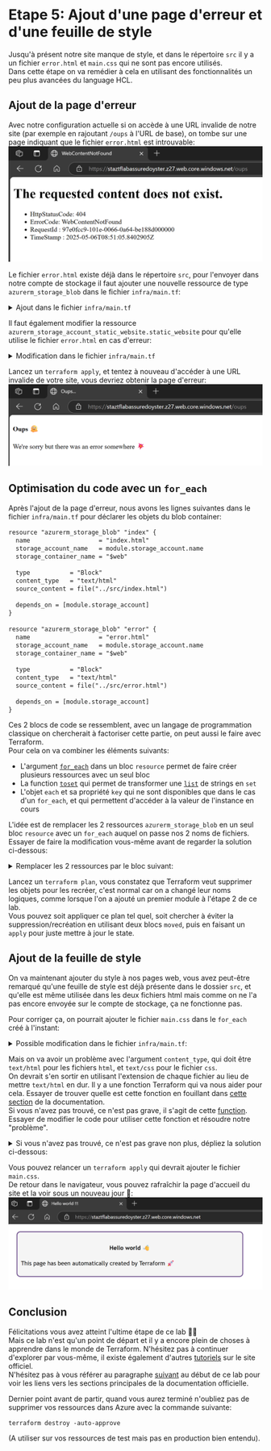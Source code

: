 # Etape 5: Ajout d'une page d'erreur et d'une feuille de style

Jusqu'à présent notre site manque de style, et dans le répertoire `src` il y a un fichier `error.html` et `main.css` qui ne sont pas encore utilisés.  
Dans cette étape on va remédier à cela en utilisant des fonctionnalités un peu plus avancées du language HCL.

## Ajout de la page d'erreur
Avec notre configuration actuelle si on accède à une URL invalide de notre site (par exemple en rajoutant `/oups` à l'URL de base), on tombe sur une page indiquant que le fichier `error.html` est introuvable:
![error.html not found](/docs/assets/step05-notFound.png)

Le fichier `error.html` existe déjà dans le répertoire `src`, pour l'envoyer dans notre compte de stockage il faut ajouter une nouvelle ressource de type `azurerm_storage_blob` dans le fichier `infra/main.tf`:
<details>
<summary>Ajout dans le fichier <code>infra/main.tf</code></summary>

```hcl
resource "azurerm_storage_blob" "error" {
  name                   = "error.html"
  storage_account_name   = module.storage_account.name
  storage_container_name = "$web"

  type           = "Block"
  content_type   = "text/html"
  source_content = file("../src/error.html")

  depends_on = [module.storage_account]
}
```
</details>

Il faut également modifier la ressource `azurerm_storage_account_static_website.static_website` pour qu'elle utilise le fichier `error.html` en cas d'erreur:
<details>
<summary>Modification dans le fichier <code>infra/main.tf</code></summary>

```hcl
resource "azurerm_storage_account_static_website" "static_website" {
  storage_account_id = module.storage_account.id
  index_document     = "index.html"
  error_404_document = "error.html"
}
```
</details>

Lancez un `terraform apply`, et tentez à nouveau d'accéder à une URL invalide de votre site, vous devriez obtenir la page d'erreur:
![Page d'erreur](/docs/assets/step05-errorPage.png)

## Optimisation du code avec un `for_each`
Après l'ajout de la page d'erreur, nous avons les lignes suivantes dans le fichier `infra/main.tf` pour déclarer les objets du blob container:
```hcl
resource "azurerm_storage_blob" "index" {
  name                   = "index.html"
  storage_account_name   = module.storage_account.name
  storage_container_name = "$web"

  type           = "Block"
  content_type   = "text/html"
  source_content = file("../src/index.html")

  depends_on = [module.storage_account]
}

resource "azurerm_storage_blob" "error" {
  name                   = "error.html"
  storage_account_name   = module.storage_account.name
  storage_container_name = "$web"

  type           = "Block"
  content_type   = "text/html"
  source_content = file("../src/error.html")

  depends_on = [module.storage_account]
}
```
Ces 2 blocs de code se ressemblent, avec un langage de programmation classique on chercherait à factoriser cette partie, on peut aussi le faire avec Terraform.  
Pour cela on va combiner les éléments suivants:
- L'argument [`for_each`](https://developer.hashicorp.com/terraform/language/meta-arguments/for_each) dans un bloc `resource` permet de faire créer plusieurs ressources avec un seul bloc
- La function [`toset`](https://developer.hashicorp.com/terraform/language/functions/toset) qui permet de transformer une [`list`](https://developer.hashicorp.com/terraform/language/expressions/types#lists-tuples) de strings en `set`
- L'objet `each` et sa propriété `key` qui ne sont disponibles que dans le cas d'un `for_each`, et qui permettent d'accéder à la valeur de l'instance en cours

L'idée est de remplacer les 2 ressources `azurerm_storage_blob` en un seul bloc `resource` avec un `for_each` auquel on passe nos 2 noms de fichiers.  
Essayer de faire la modification vous-même avant de regarder la solution ci-dessous:
<details>
<summary>Remplacer les 2 ressources par le bloc suivant:</summary>

```hcl
resource "azurerm_storage_blob" "files" {
  for_each = toset(["index.html", "error.html"])

  name                   = each.key
  storage_account_name   = module.storage_account.name
  storage_container_name = "$web"

  type           = "Block"
  content_type   = "text/html"
  source_content = file("../src/${each.key}")

  depends_on = [module.storage_account]
}
```
</details>

Lancez un `terraform plan`, vous constatez que Terraform veut supprimer les objets pour les recréer, c'est normal car on a changé leur noms logiques, comme lorsque l'on a ajouté un premier module à l'étape 2 de ce lab.  
Vous pouvez soit appliquer ce plan tel quel, soit chercher à éviter la suppression/recréation en utilisant deux blocs `moved`, puis en faisant un `apply` pour juste mettre à jour le state.

## Ajout de la feuille de style
On va maintenant ajouter du style à nos pages web, vous avez peut-être remarqué qu'une feuille de style est déjà présente dans le dossier `src`, et qu'elle est même utilisée dans les deux fichiers html mais comme on ne l'a pas encore envoyée sur le compte de stockage, ça ne fonctionne pas.  

Pour corriger ça, on pourrait ajouter le fichier `main.css` dans le `for_each` créé à l'instant:
<details>
<summary>Possible modification dans le fichier <code>infra/main.tf</code>:</summary>

```hcl
resource "azurerm_storage_blob" "files" {
  for_each = toset(["index.html", "error.html", "main.css"])

  name                   = each.key
  storage_account_name   = module.storage_account.name
  storage_container_name = "$web"

  type           = "Block"
  content_type   = "text/html"
  source_content = file("../src/${each.key}")

  depends_on = [module.storage_account]
}
```
</details>

Mais on va avoir un problème avec l'argument `content_type`, qui doit être `text/html` pour les fichiers `html`, et `text/css` pour le fichier `css`.  
On devrait s'en sortir en utilisant l'extension de chaque fichier au lieu de mettre `text/html` en dur. Il y a une fonction Terraform qui va nous aider pour cela. Essayer de trouver quelle est cette fonction en fouillant dans [cette section](https://developer.hashicorp.com/terraform/language/functions) de la documentation.  
Si vous n'avez pas trouvé, ce n'est pas grave, il s'agit de cette [function](https://developer.hashicorp.com/terraform/language/functions/split). Essayer de modifier le code pour utiliser cette fonction et résoudre notre "problème".  
<details>
<summary>Si vous n'avez pas trouvé, ce n'est pas grave non plus, dépliez la solution ci-dessous:</summary>

```hcl
resource "azurerm_storage_blob" "files" {
  for_each = toset(["index.html", "error.html", "main.css"])

  name                   = each.key
  storage_account_name   = module.storage_account.name
  storage_container_name = "$web"

  type           = "Block"
  content_type = "text/${split(".", each.key)[1]}"
  source_content = file("../src/${each.key}")

  depends_on = [module.storage_account]
}
```
</details>

Vous pouvez relancer un `terraform apply` qui devrait ajouter le fichier  `main.css`.  
De retour dans le navigateur, vous pouvez rafraîchir la page d'accueil du site et la voir sous un nouveau jour 🤩:
![Site avec style](/docs/assets/step05-withStyle.png)

## Conclusion
Félicitations vous avez atteint l'ultime étape de ce lab 🚀🥳  
Mais ce lab n'est qu'un point de départ et il y a encore plein de choses à apprendre dans le monde de Terraform. N'hésitez pas à continuer d'explorer par vous-même, il existe également d'autres [tutoriels](https://developer.hashicorp.com/terraform/tutorials) sur le site officiel.  
N'hésitez pas à vous référer au paragraphe [suivant](/README.md#a-propos-de-la-documentation-de-terraform) au début de ce lab pour voir les liens vers les sections principales de la documentation officielle.  

Dernier point avant de partir, quand vous aurez terminé n'oubliez pas de supprimer vos ressources dans Azure avec la commande suivante:
```shell
terraform destroy -auto-approve
```
(A utiliser sur vos ressources de test mais pas en production bien entendu).
